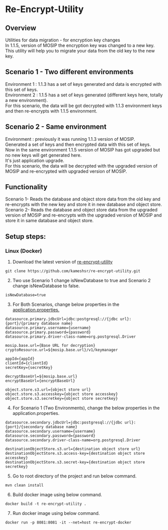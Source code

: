 # Re-Encrypt-Utility

## Overview
Utilities for data migration - for encryption key changes <br />
In 1.1.5, version of MOSIP the encryption key was changed to a new key. <br />
This utility will help you to migrate your data from the old key to the new key.

## Scenario 1 - Two different environments 

Environment 1 :  1.1.3 has a set of keys generated and data is encrypted with this set of keys. <br />
Environment 2 :  1.1.5 has a set of keys generated (different keys here, totally a new environment). <br />
For this scenario, the data will be got decrypted with 1.1.3 environment keys and then re-encrypts with 1.1.5 environment. <br />

## Scenario 2 - Same environment 

Environment : previously it was running 1.1.3 version of MOSIP. <br />
Generated a set of keys and then encrypted data with this set of keys. <br />
Now in the same environment 1.1.5 version of MOSIP has got upgraded but no new keys will get generated here. <br />
It's just application upgrade. <br />
For this scenario, the data will be decrypted with the upgraded version of MOSIP and re-encrypted with upgraded version of MOSIP. <br />

## Functionality 
Scenario 1- Reads the database and object store data from the old key and re-encrypts with the new key and store it in new database and object store.<br />
Scenario 2- Reads the database and object store data from the upgraded version of MOSIP and re-encrypts with the upgraded version of MOSIP and store it in same database and object store. <br />

## Setup steps:

### Linux (Docker) 

1. Download the latest version of [re-encrypt-utility](https://github.com/kameshsr/re-encrypt-utility.git)

```
git clone https://github.com/kameshsr/re-encrypt-utility.git
```

2. Two use Scenario 1 change isNewDatabase to true and Scenario 2 change isNewDatabase to false.
```
isNewDatabase=true
```

3. For Both Scenarios, change below properties in the [application.properties.](https://github.com/kameshsr/re-encrypt-utility/blob/master/src/main/resources/application.properties)

```
datasource.primary.jdbcUrl=jdbc:postgresql://{jdbc url}:{port}/{primary database name}
datasource.primary.username={username}
datasource.primary.password={password}
datasource.primary.driver-class-name=org.postgresql.Driver

mosip.base.url={Base URL for decryption}
cryptoResource.url=${mosip.base.url}/v1/keymanager

appId={appId}
clientId={clientId}
secretKey={secretKey}

decryptBaseUrl=${mosip.base.url}
encryptBaseUrl={encryptBaseUrl}

object.store.s3.url={object store url}
object.store.s3.accesskey={object store accesskey}
object.store.s3.secretkey={object store secretkey}
```

4. For Scenario 1 (Two Environments), change the below properties in the application.properties.
```
datasource.secondary.jdbcUrl=jdbc:postgresql://{jdbc url}:{port}/{secondary database name}
datasource.secondary.username={username}
datasource.secondary.password={password}
datasource.secondary.driver-class-name=org.postgresql.Driver

destinationObjectStore.s3.url={destination object store url}
destinationObjectStore.s3.access-key={destination object store accesskey}
destinationObjectStore.s3.secret-key={destination object store secretkey}
```

5. Go to root directory of the project and run below command.
```
mvn clean install
```

6. Build docker image using below command.
```
docker build -t re-encrypt-utility .
```

7. Run docker image using below command.
```
docker run -p 8081:8081 -it --net=host re-encrypt-docker
```